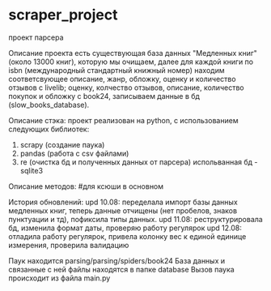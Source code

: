 # scraper_project
проект парсера 

Описание проекта
есть существующая база данных "Медленных книг"(около 13000 книг), которую мы очищаем, далее для каждой книги по isbn (международный стандартный книжный номер)
находим соответсвующее описание, жанр, обложку, оценку и количество отзывов с livelib; оценку, колчество отзывов, описание, количество покупок и обложку с book24, записываем данные в бд (slow_books_database).

Описание стэка:
проект реализован на python, с использованием следующих библиотек:
1. scrapy (создание паука)
2. pandas (работа с csv файлами)
3. re (очистка бд и полученных данных от парсера)
испольванная бд - sqlite3

Описание методов:
#для ксюши в основном

История обновлений:
upd 10.08: переделала импорт базы данных медленных книг, теперь данные отчищены (нет пробелов, знаков пунктуации и тд), пофиксила типы данных.
upd 11.08: реструктурировала бд, изменила формат даты, проверяю работу регулярок
upd 12.08: отладила работу регулярок, привела колонку вес к единой единице измерения, проверила валидацию

Паук находится parsing/parsing/spiders/book24
База данных и связанные с ней файлы находятся в папке database
Вызов паука происходит из файла main.py
